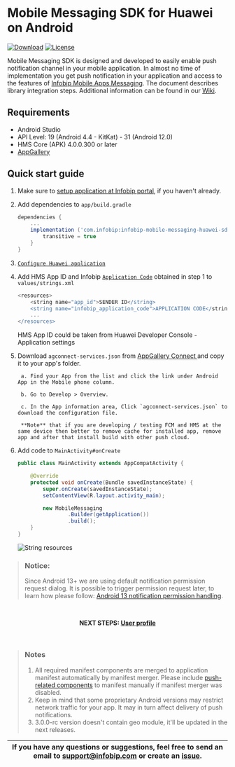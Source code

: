 # Mobile Messaging SDK for Huawei on Android

[![Download](https://img.shields.io/github/v/tag/infobip/mobile-messaging-sdk-huawei?label=maven%20central)](https://mvnrepository.com/artifact/com.infobip/infobip-mobile-messaging-huawei-sdk)
[![License](https://img.shields.io/github/license/infobip/mobile-messaging-sdk-huawei.svg?label=License)](https://github.com/infobip/mobile-messaging-sdk-huawei/blob/master/LICENSE)

Mobile Messaging SDK is designed and developed to easily enable push notification channel in your mobile application. In almost no time of implementation you get push notification in your application and access to the features of <a href="https://www.infobip.com/en/products/mobile-app-messaging" target="_blank">Infobip Mobile Apps Messaging</a>. The document describes library integration steps. Additional information can be found in our <a href="https://github.com/infobip/mobile-messaging-sdk-huawei/wiki" target="_blank">Wiki</a>.

## Requirements

- Android Studio
- API Level: 19 (Android 4.4 - KitKat) - 31 (Android 12.0)
- HMS Core (APK) 4.0.0.300 or later
- [AppGallery](https://huaweimobileservices.com/appgallery/)

## Quick start guide

1. Make sure to <a href="https://www.infobip.com/docs/mobile-app-messaging/create-mobile-application-profile" target="_blank">setup application at Infobip portal</a>, if you haven't already.
2. Add dependencies to `app/build.gradle`
    ```groovy
    dependencies {
        ...
        implementation ('com.infobip:infobip-mobile-messaging-huawei-sdk:4.2.2@aar') {
            transitive = true
        }
    }
    ```

3. <a href="https://developer.huawei.com/consumer/en/doc/development/HMSCore-Guides/android-config-agc-0000001050170137" target="_blank">`Configure Huawei application`</a> 
4. Add  HMS App ID and Infobip <a href="https://www.infobip.com/docs/mobile-app-messaging/create-mobile-application-profile" target="_blank">`Application Code`</a> obtained in step 1 to `values/strings.xml`
    ```groovy
    <resources>
        <string name="app_id">SENDER ID</string>
        <string name="infobip_application_code">APPLICATION CODE</string>
        ...
    </resources>
    ```
   HMS App ID could be taken from Huawei Developer Console - Application settings

5. Download `agconnect-services.json` from <a href="https://developer.huawei.com/consumer/ru/service/josp/agc/index.html"  target="_blank">AppGallery Connect </a> and copy it to your app's folder.
        
        a. Find your App from the list and click the link under Android App in the Mobile phone column.
        
        b. Go to Develop > Overview.
        
        c. In the App information area, Click `agconnect-services.json` to download the configuration file.
        
        **Note** that if you are developing / testing FCM and HMS at the same device then better to remove cache for installed app, remove app and after that install build with other push cloud. 
 
6. Add code to `MainActivity#onCreate`

    ```java
    public class MainActivity extends AppCompatActivity {

        @Override
        protected void onCreate(Bundle savedInstanceState) {
            super.onCreate(savedInstanceState);
            setContentView(R.layout.activity_main);

            new MobileMessaging
                    .Builder(getApplication())
                    .build();
        }
    }
    ```
    <img src="https://github.com/infobip/mobile-messaging-sdk-android/wiki/images/QSGActivity.png?raw=true" alt="String resources"/>

> ### Notice:
> Since Android 13+ we are using default notification permission request dialog.
> It is possible to trigger permission request later, to learn how please follow: <a href="https://github.com/infobip/mobile-messaging-sdk-android/wiki/Android-13-Notification-Permission-Handling" target="_blank">Android 13 notification permission handling</a>.


<br>
<p align="center"><b>NEXT STEPS: <a href="https://github.com/infobip/mobile-messaging-sdk-android/wiki/User-profile">User profile</a></b></p>
<br>

> ### Notes
> 1. All required manifest components are merged to application manifest automatically by manifest merger. Please include <a href="https://github.com/infobip/mobile-messaging-sdk-huawei/wiki/Android-Manifest-components#push-notifications" target="_blank">push-related components</a> to manifest manually if manifest merger was disabled.
> 2. Keep in mind that some proprietary Android versions may restrict network traffic for your app. It may in turn affect delivery of push notifications.
> 3. 3.0.0-rc version doesn't contain geo module, it'll be updated in the next releases.
     <br>

| If you have any questions or suggestions, feel free to send an email to support@infobip.com or create an <a href="https://github.com/infobip/mobile-messaging-sdk-huawei/issues" target="_blank">issue</a>. |
|---|




